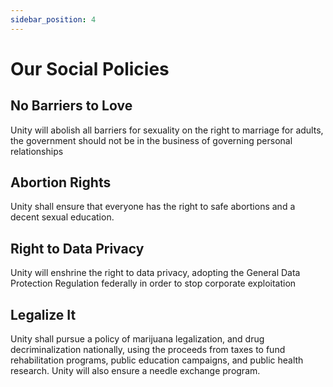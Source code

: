 ```yaml
---
sidebar_position: 4
---
```


# Our Social Policies

## No Barriers to Love
Unity will abolish all barriers for sexuality on the right to marriage for adults, the government should not be in the business of governing personal relationships

## Abortion Rights
Unity shall ensure that everyone has the right to safe abortions and a decent sexual education. 

## Right to Data Privacy
Unity will enshrine the right to data privacy, adopting the General Data Protection Regulation federally in order to stop corporate exploitation

## Legalize It
Unity shall pursue a policy of marijuana legalization, and drug decriminalization nationally, using the proceeds from taxes to fund rehabilitation programs, public education campaigns, and public health research. Unity will also ensure a needle exchange program.